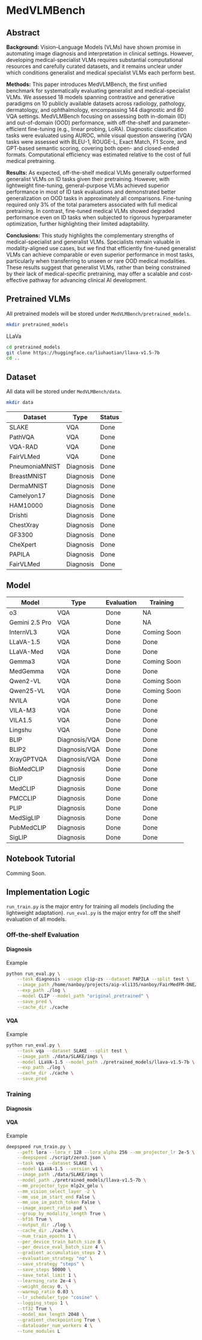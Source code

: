 # MedVLMBench

## Abstract
**Background:** Vision–Language Models (VLMs) have shown promise in automating image diagnosis and interpretation in clinical settings. However, developing medical-specialist VLMs requires substantial computational resources and carefully curated datasets, and it remains unclear under which conditions generalist and medical specialist VLMs each perform best.

**Methods:** This paper introduces MedVLMBench, the first unified benchmark for systematically evaluating generalist and medical-specialist VLMs. We assessed 18 models spanning contrastive and generative paradigms on 10 publicly available datasets across radiology, pathology, dermatology, and ophthalmology, encompassing 144 diagnostic and 80 VQA settings. MedVLMBench focusing on assessing both in-domain (ID) and out-of-domain (OOD) performance, with off-the-shelf and parameter-efficient fine-tuning (e.g., linear probing, LoRA). Diagnostic classification tasks were evaluated using AUROC, while visual question answering (VQA) tasks were assessed with BLEU-1, ROUGE-L, Exact Match, F1 Score, and GPT-based semantic scoring, covering both open- and closed-ended formats. Computational efficiency was estimated relative to the cost of full medical pretraining.

**Results:** As expected, off-the-shelf medical VLMs generally outperformed generalist VLMs on ID tasks given their pretraining. However, with lightweight fine-tuning, general-purpose VLMs achieved superior performance in most of ID task evaluations and demonstrated better generalization on OOD tasks in approximately all comparisons. Fine-tuning required only 3\% of the total parameters associated with full medical pretraining. In contrast, fine-tuned medical VLMs showed degraded performance even on ID tasks when subjected to rigorous hyperparameter optimization, further highlighting their limited adaptability.

**Conclusions:** This study highlights the complementary strengths of medical-specialist and generalist VLMs. Specialists remain valuable in modality-aligned use cases, but we find that efficiently fine-tuned generalist VLMs can achieve comparable or even superior performance in most tasks, particularly when transferring to unseen or rare OOD medical modalities. These results suggest that generalist VLMs, rather than being constrained by their lack of medical-specific pretraining, may offer a scalable and cost-effective pathway for advancing clinical AI development.


## Pretrained VLMs
All pretrained models will be stored under `MedVLMBench/pretrained_models`.

```bash
mkdir pretrained_models
```

LLaVa
```bash
cd pretrained_models
git clone https://huggingface.co/liuhaotian/llava-v1.5-7b
cd ..
```

## Dataset
All data will be stored under `MedVLMBench/data`.

```bash
mkdir data
```

| Dataset                       | Type      | Status |
|--------------------------------|-----------|--------|
| SLAKE                      | VQA       | Done   |
| PathVQA                    | VQA       | Done   |
| VQA-RAD                    | VQA       | Done   |
| FairVLMed       | VQA       | Done   |
| PneumoniaMNIST       | Diagnosis | Done   |
| BreastMNIST          | Diagnosis | Done   |
| DermaMNIST           | Diagnosis | Done   |
| Camelyon17           | Diagnosis | Done   |
| HAM10000             | Diagnosis | Done   |
| Drishti                        | Diagnosis | Done   |
| ChestXray            | Diagnosis | Done   |
| GF3300               | Diagnosis | Done   |
| CheXpert             | Diagnosis | Done   |
| PAPILA               | Diagnosis | Done   |
| FairVLMed  | Diagnosis | Done   |


## Model
| Model        | Type      | Evaluation | Training |
|--------------|-----------|--------|--------------|
| o3 | VQA | Done | NA |
| Gemini 2.5 Pro | VQA | Done | NA |
| InternVL3 | VQA | Done | Coming Soon |
| LLaVA-1.5    | VQA           | Done | Done |
| LLaVA-Med | VQA | Done | Done |
| Gemma3 | VQA         | Done | Coming Soon |
| MedGemma     | VQA                   | Done | Done |
| Qwen2-VL     | VQA                   | Done | Coming Soon |
| Qwen25-VL    | VQA                   | Done | Coming Soon |
| NVILA        | VQA                   | Done | Done |
| VILA-M3      | VQA                   | Done | Done |
| VILA1.5      | VQA                   | Done | Done |
| Lingshu      | VQA                   | Done | Done |
| BLIP | Diagnosis/VQA | Done | Done |
| BLIP2 | Diagnosis/VQA | Done | Done |
| XrayGPTVQA | Diagnosis/VQA | Done | Done |
| BioMedCLIP   | Diagnosis             | Done | Done |
| CLIP         | Diagnosis             | Done | Done |
| MedCLIP      | Diagnosis             | Done | Done |
| PMCCLIP      | Diagnosis             | Done | Done |
| PLIP         | Diagnosis             | Done | Done |
| MedSigLIP    | Diagnosis             | Done | Done |
| PubMedCLIP   | Diagnosis             | Done | Done |
| SigLIP       | Diagnosis             | Done | Done |


## Notebook Tutorial

Comming Soon.
<!-- We offer some examples of how to use our package through the notebook.

| Feature                  | Notebook                                                                 |
|---------------------------|--------------------------------------------------------------------------|
| Off-the-shelf Diagnosis          | [![Open In Colab](https://colab.research.google.com/assets/colab-badge.svg)](https://colab.research.google.com) |
| Off-the-shelf VQA | [![Open In Colab](https://colab.research.google.com/assets/colab-badge.svg)](https://colab.research.google.com) |
| Off-the-shelf Captioning              | [![Open In Colab](https://colab.research.google.com/assets/colab-badge.svg)](https://colab.research.google.com) |
| LP Diagnosis              | [![Open In Colab](https://colab.research.google.com/assets/colab-badge.svg)](https://colab.research.google.com) |
| LoRA Adaptation VQA              | [![Open In Colab](https://colab.research.google.com/assets/colab-badge.svg)](https://colab.research.google.com) | -->


## Implementation Logic
`run_train.py` is the major entry for training all models (including the lightweight adaptation).
`run_eval.py` is the major entry for off the shelf evaluation of all models.

### Off-the-shelf Evaluation

#### Diagnosis

Example
```bash
python run_eval.py \
    --task diagnosis --usage clip-zs --dataset PAPILA --split test \
    --image_path /home/nanboy/projects/aip-xli135/nanboy/FairMedFM-DNE/data \
    --exp_path ./log \
    --model CLIP --model_path "original_pretrained" \
    --save_pred \
    --cache_dir ./cache
```


#### VQA

Example
```bash
python run_eval.py \
    --task vqa --dataset SLAKE --split test \
    --image_path ./data/SLAKE/imgs \
    --model LLaVA-1.5 --model_path ./pretrained_models/llava-v1.5-7b \
    --exp_path ./log \
    --cache_dir ./cache \
    --save_pred
```

### Training

#### Diagnosis


#### VQA

Example
```bash
deepspeed run_train.py \
    --peft lora --lora_r 128 --lora_alpha 256 --mm_projector_lr 2e-5 \
    --deepspeed ./script/zero3.json \
    --task vqa --dataset SLAKE \
    --model LLaVA-1.5 --version v1 \
    --image_path ./data/SLAKE/imgs \
    --model_path ./pretrained_models/llava-v1.5-7b \
    --mm_projector_type mlp2x_gelu \
    --mm_vision_select_layer -2 \
    --mm_use_im_start_end False \
    --mm_use_im_patch_token False \
    --image_aspect_ratio pad \
    --group_by_modality_length True \
    --bf16 True \
    --output_dir ./log \
    --cache_dir ./cache \
    --num_train_epochs 1 \
    --per_device_train_batch_size 8 \
    --per_device_eval_batch_size 4 \
    --gradient_accumulation_steps 2 \
    --evaluation_strategy "no" \
    --save_strategy "steps" \
    --save_steps 50000 \
    --save_total_limit 1 \
    --learning_rate 2e-4 \
    --weight_decay 0. \
    --warmup_ratio 0.03 \
    --lr_scheduler_type "cosine" \
    --logging_steps 1 \
    --tf32 True \
    --model_max_length 2048 \
    --gradient_checkpointing True \
    --dataloader_num_workers 4 \
    --tune_modules L
```